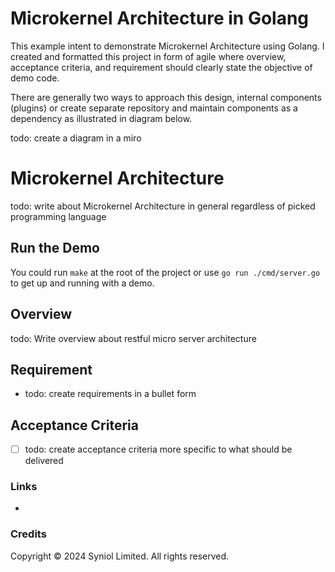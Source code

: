 # Microkernel Architecture in Golang
This example intent to demonstrate Microkernel Architecture using Golang. I created and formatted this project in 
form of agile where overview, acceptance criteria, and requirement should clearly state the objective of demo code.

There are generally two ways to approach this design, internal components (plugins) or create separate repository and 
maintain components as a dependency as illustrated in diagram below.

todo: create a diagram in a miro

# Microkernel Architecture
todo: write about Microkernel Architecture in general regardless of picked programming language


## Run the Demo
You could run `make` at the root of the project or use `go run ./cmd/server.go` to get up and running with a demo.


## Overview
todo: Write overview about restful micro server architecture


## Requirement
 * todo: create requirements in a bullet form


## Acceptance Criteria
 * [ ] todo: create acceptance criteria more specific to what should be delivered


### Links
 * []()


### Credits
Copyright &copy; 2024 Syniol Limited. All rights reserved.
